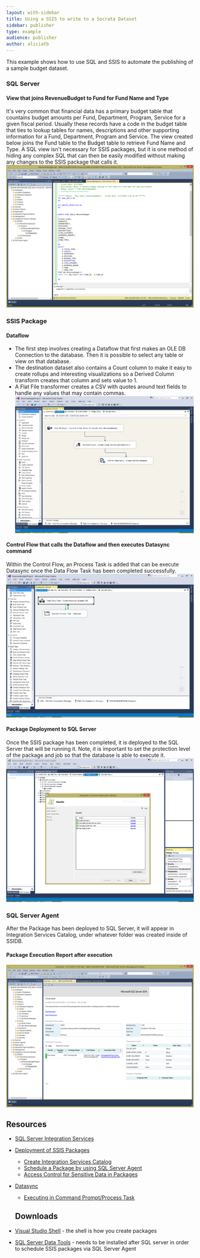 ```yaml
---
layout: with-sidebar
title: Using a SSIS to write to a Socrata Dataset
sidebar: publisher
type: example
audience: publisher
author: aliciatb
---
```


This example shows how to use SQL and SSIS to automate the publishing of a sample budget dataset.

### SQL Server

#### View that joins RevenueBudget to Fund for Fund Name and Type
It's very common that financial data has a primary budget table that countains budget amounts per Fund, Department, Program, Service for a given fiscal period. Usually these records have a code in the budget table that ties to lookup tables for names, descriptions and other supporting information for a Fund, Department, Program and Service. The view created below joins the Fund table to the Budget table to retrieve Fund Name and Type. A SQL view isn't necessary for SSIS packages, but it is one method of hiding any complex SQL that can then be easily modified without making any changes to the SSIS package that calls it.
![SQL View](/img/SQLView.PNG)

### SSIS Package
#### Dataflow
* The first step involves creating a Dataflow that first makes an OLE DB Connection to the database. Then it is possible to select any table or view on that database.
* The destination dataset also contains a Count column to make it easy to create rollups and interesting visualizations so a Derived Column transform creates that column and sets value to 1.
* A Flat File transformer creates a CSV with quotes around text fields to handle any values that may contain commas.
![SSIS screenshot dataflow](/img/DataFlowTransformationTasks.PNG)

#### Control Flow that calls the Dataflow and then executes Datasync command
Within the Control Flow, an Process Task is added that can be execute Datasync once the Data Flow Task has been completed successfully.
![SSIS screenshot workflow](/img/ControlFlowTasks.PNG)

#### Package Deployment to SQL Server
Once the SSIS package has been completed, it is deployed to the SQL Server that will be running it. Note, it is important to set the protection level of the package and job so that the database is able to execute it.
![SSIS screenshot of package deployment](/img/DeployPackageStep.PNG)

### SQL Server Agent
After the Package has been deployed to SQL Server, it will appear in Integration Services Catalog, under whatever folder was created inside of SSIDB.
#### Package Execution Report after execution
![SSIS screenshot dataflow](/img/SQLPackageReport.PNG)

## Resources
* [SQL Server Integration Services](https://msdn.microsoft.com/en-us/library/ms141026(v=sql.120).aspx)
* [Deployment of SSIS Packages](https://msdn.microsoft.com/en-us/library/ms137592(v=sql.120))
  * [Create Integration Services Catalog](https://msdn.microsoft.com/en-us/library/gg471509(v=sql.120).aspx)
  * [Schedule a Package by using SQL Server Agent](https://msdn.microsoft.com/en-us/library/gg471507(v=sql.120).aspx)
  * [Access Control for Sensitive Data in Packages](https://msdn.microsoft.com/en-us/library/ms141747(v=sql.120).aspx)

* [Datasync](http://socrata.github.io/datasync/)
  * [Executing in Command Prompt/Process Task](http://socrata.github.io/datasync/guides/setup-standard-job-headless.html)

  ## Downloads
* [Visual Studio Shell](https://www.microsoft.com/en-us/download/details.aspx?id=40777) - the shell is how you create packages
* [SQL Server Data Tools](https://www.microsoft.com/download/details.aspx?id=42313) - needs to be installed after SQL server in order to schedule SSIS packages via SQL Server Agent